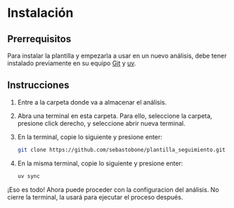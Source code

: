 # Instalación

## Prerrequisitos

Para instalar la plantilla y empezarla a usar en un nuevo análisis, debe tener instalado previamente en su equipo [Git](https://git-scm.com/) y [uv](https://docs.astral.sh/uv/getting-started/installation/).

## Instrucciones

1. Entre a la carpeta donde va a almacenar el análisis.
2. Abra una terminal en esta carpeta. Para ello, seleccione la carpeta, presione click derecho, y seleccione abrir nueva terminal.
3. En la terminal, copie lo siguiente y presione enter:

    ``` sh
    git clone https://github.com/sebastobone/plantilla_seguimiento.git
    ```

4. En la misma terminal, copie lo siguiente y presione enter:

    ``` sh
    uv sync
    ```

¡Eso es todo! Ahora puede proceder con la configuracion del análisis. No cierre la terminal, la usará para ejecutar el proceso después.
